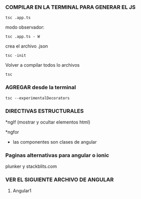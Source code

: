 ### COMPILAR EN LA TERMINAL PARA GENERAR EL JS

```
tsc .app.ts

```
modo observador:

```
tsc .app.ts - W 

```
crea el archivo .json
```
tsc -init 

```
Volver a compilar todos lo archivos
```
tsc

```
### AGREGAR desde la terminal  
```
tsc --experimentalDecorators

```

### DIRECTIVAS ESTRUCTURALES

*ngIf (mostrar y ocultar elementos html)

*ngfor 

* las componentes son clases de angular

### Paginas alternativas para angular o ionic

plunker y stackblits.com

### VER EL SIGUIENTE ARCHIVO DE ANGULAR 

1. Angular1


